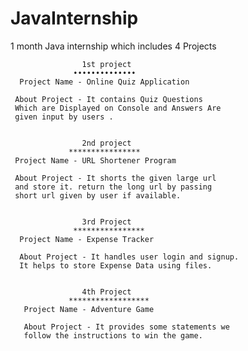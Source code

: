 # JavaInternship
1 month Java internship which includes 4 Projects 

                    1st project 
                  ••••••••••••••
      Project Name - Online Quiz Application
      
     About Project - It contains Quiz Questions
     Which are Displayed on Console and Answers Are
     given input by users .


                    2nd project
                 ****************
     Project Name - URL Shortener Program

     About Project - It shorts the given large url
     and store it. return the long url by passing 
     short url given by user if available.


                    3rd Project
                  ****************
      Project Name - Expense Tracker 

      About Project - It handles user login and signup.
      It helps to store Expense Data using files.


                    4th Project
                 ******************
       Project Name - Adventure Game

       About Project - It provides some statements we 
       follow the instructions to win the game.
